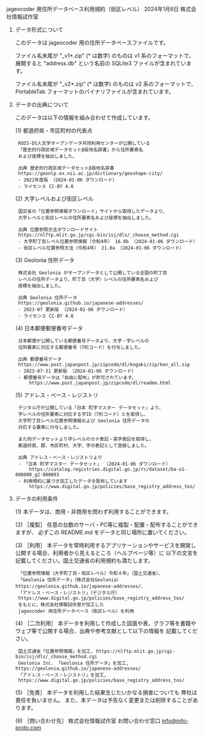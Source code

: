 jageocoder 用住所データベース利用規約（街区レベル）
2024年1月6日 株式会社情報試作室

1. データ形式について

    このデータは jageocoder 用の住所データベースファイルです。

    ファイル名末尾が "_v1*.zip" (* は数字) のものは v1 系のフォーマットで、
    展開すると "address.db" という名前の SQLite3 ファイルが含まれています。

    ファイル名末尾が "_v2*.zip" (* は数字) のものは v2 系のフォーマットで、
    PortableTab フォーマットのバイナリファイルが含まれています。

2. データの出典について

    このデータは以下の情報を組み合わせて作成しています。

    (1) 都道府県・市区町村の代表点

        ROIS-DS人文学オープンデータ共同利用センターが公開している
        「歴史的行政区域データセットβ版地名辞書」から住所要素名
        および座標を抽出しました。

        出典 歴史的行政区域データセットβ版地名辞書
        https://geonlp.ex.nii.ac.jp/dictionary/geoshape-city/
        - 2022年度版 （2024-01-06 ダウンロード）
        - ライセンス CC-BY 4.0

    (2) 大字レベルおよび街区レベル

        国交省の「位置参照情報ダウンロード」サイトから取得したデータより、
        大字レベルと街区レベルの住所要素名および座標を抽出しました。

        出典 位置参照方法ダウンロードサイト
        https://nlftp.mlit.go.jp/cgi-bin/isj/dls/_choose_method.cgi
        - 大字町丁目レベル位置参照情報（令和4年） 16.0b （2024-01-06 ダウンロード）
        - 街区レベル位置参照方法（令和4年） 21.0a （2024-01-06 ダウンロード）

    (3) Geolonia 住所データ

        株式会社 Geolonia がオープンデータとして公開している全国の町丁目
        レベルの住所データより、町丁目（大字）レベルの住所要素名および
        座標を抽出しました。

        出典 Geolonia 住所データ
        https://geolonia.github.io/japanese-addresses/
        - 2023-07 更新版 （2024-01-06 ダウンロード）
        - ライセンス CC-BY 4.0
        
    (4) 日本郵便郵便番号データ

        日本郵便が公開している郵便番号データより、大字・字レベルの
        住所要素に対応する郵便番号（7桁コード）を付与しました。

        出典 郵便番号データ
        https://www.post.japanpost.jp/zipcode/dl/kogaki/zip/ken_all.zip
        - 2023-07-31 更新版 （2024-01-06 ダウンロード）
        - 郵便番号データは「自由に配布」が許可されています。
            https://www.post.japanpost.jp/zipcode/dl/readme.html

    (5) アドレス・ベース・レジストリ

        デジタル庁が公開している「日本 町字マスター データセット」より、
        字レベルの住所要素に対応する字ID（7桁コード）とを取得し、
        大字町丁目レベル位置参照情報および Geolonia 住所データの
        対応する要素に付与しました。

        また同データセットより字レベルのカナ表記・英字表記を取得し、
        都道府県、郡、市区町村、大字、字の表記として登録しました。

        出典 アドレス・ベース・レジストリより
        - 「日本 町字マスター データセット」 （2024-01-06 ダウンロード）
            https://catalog.registries.digital.go.jp/rc/dataset/ba-o1-000000_g2-000003
        - 利用規約に基づき加工したデータを配布しています
            https://www.digital.go.jp/policies/base_registry_address_tos/


3. データの利用条件

    (1) 本データは、商用・非商用を問わず利用することができます。

    (2) ［複製］
        任意の台数のサーバ・PC等に複製・配置・配布することができますが、
        必ずこの README.md をデータと同じ場所に置いてください。

    (3) ［利用］
        本データを常時利用するアプリケーションやサービスを開発し
        公開する場合、利用者から見えるところ（ヘルプページ等）に
        以下の文言を記載してください。国土交通省の利用規約も満たします。

        「位置参照情報（大字町丁目・街区レベル）令和４年」（国土交通省）、
        「Geolonia 住所データ」（株式会社Geolonia） https://geolonia.github.io/japanese-addresses/、
        「アドレス・ベース・レジストリ」（デジタル庁）
        https://www.digital.go.jp/policies/base_registry_address_tos/
        をもとに、株式会社情報試作室が加工した
        jageocoder 用住所データベース（街区レベル）を利用

    (4) ［二次利用］
        本データを利用して作成した図面や表、グラフ等を書籍や
        ウェブ等で公開する場合、出典や参考文献として以下の情報を
        記載してください。

        国土交通省「位置参照情報」を加工, https://nlftp.mlit.go.jp/cgi-bin/isj/dls/_choose_method.cgi
        Geolonia Inc. 「Geolonia 住所データ」を加工, https://geolonia.github.io/japanese-addresses/
        「アドレス・ベース・レジストリ」を加工,
        https://www.digital.go.jp/policies/base_registry_address_tos/

    (5) ［免責］
        本データを利用した結果生じたいかなる損害についても
        弊社は責任を負いません。
        また、本データは予告なく変更または削除することがあります。

    (6) ［問い合わせ先］
        株式会社情報試作室 お問い合わせ窓口
        info@info-proto.com
